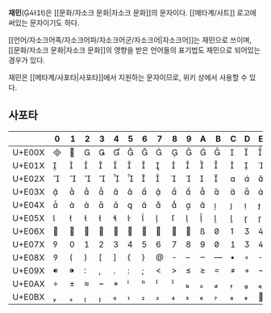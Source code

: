 **재민**()은 [[문화/자소크 문화|자소크 문화]]의 문자이다. [[메타계/사트]] 로고에 써있는 문자이기도 하다.

[[언어/자소크어족/자소크어파/자소크어군/자소크어|자소크어]]는 재민으로 쓰이며, [[문화/자소크 문화|자소크 문화]]의 영향을 받은 언어들의 표기법도 재민으로 되어있는 경우가 있다.

재민은 [[메타계/사포타|사포타]]에서 지원하는 문자이므로, 위키 상에서 사용할 수 있다.

## 사포타

|        | 0   | 1   | 2   | 3   | 4   | 5   | 6   | 7   | 8   | 9   | A   | B   | C   | D   | E   | F   |
| ------ | --- | --- | --- | --- | --- | --- | --- | --- | --- | --- | --- | --- | --- | --- | --- | --- |
| U+E00X |    |    |    |    |    |    |    |    |    |    |    |    |    |    |    |    |
| U+E01X |    |    |    |    |    |    |    |    |    |    |    |    |    |    |    |    |
| U+E02X |    |    |    |    |    |    |    |    |    |    |    |    |    |    |    |    |
| U+E03X |    |    |    |    |    |    |    |    |    |    |    |    |    |    |    |    |
| U+E04X |    |    |    |    |    |    |    |    |    |    |    |    |    |    |    |    |
| U+E05X |    |    |    |    |    |    |    |    |    |    |    |    |    |    |    |    |
| U+E06X |    |    |    |    |    |    |    |    |    |    |    |    |    |    |    |    |
| U+E07X |    |    |    |    |    |    |    |    |    |    |    |    |    |    |    |    |
| U+E08X |    |    |    |    |    |    |    |    |    |    |    |    |    |    |    |    |
| U+E09X |    |    |    |    |    |    |    |    |    |    |    |    |    |    |    |    |
| U+E0AX |    |    |    |    |    |    |    |    |    |    |    |    |    |    |    |    |
| U+E0BX |    |    |    |    |    |    |    |    |    |    |    |    |    |    |    |    |
